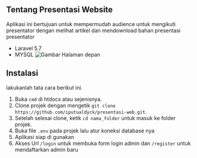 ## Tentang Presentasi Website

Aplikasi ini bertujuan untuk mempermudah audience untuk mengikuti presentator dengan melihat artikel dan mendownload bahan presentasi presentator

- Laravel 5.7
- MYSQL
![Gambar Halaman depan](https://raw.githubusercontent.com/iputualdyck/presentasi-web/master/public/screenshoot/images.png)

## Instalasi

lakukanlah tata cara berikut ini.
1. Buka `cmd` di htdocs atau sejenisnya.
2. Clone projek dengan mengetik `git clone https://github.com/iputualdyck/presentasi-web.git`.
3. Setelah selesai clone, ketik `cd nama_folder` untuk masuk ke folder projek.
5. Buka file `.env` pada projek lalu atur koneksi database nya
6. Aplikasi siap di gunakan
7. Akses Url `/login` untuk membuka form login admin dan `/register` untuk mendaftarkan admin baru
